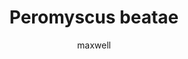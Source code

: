 ---
layout: post
author: maxwell
title: Peromyscus beatae
description: 
tags: []
image: 
  feature: 
  credit: 
  creditlink: 
permalink: peromyscus-beatae
---